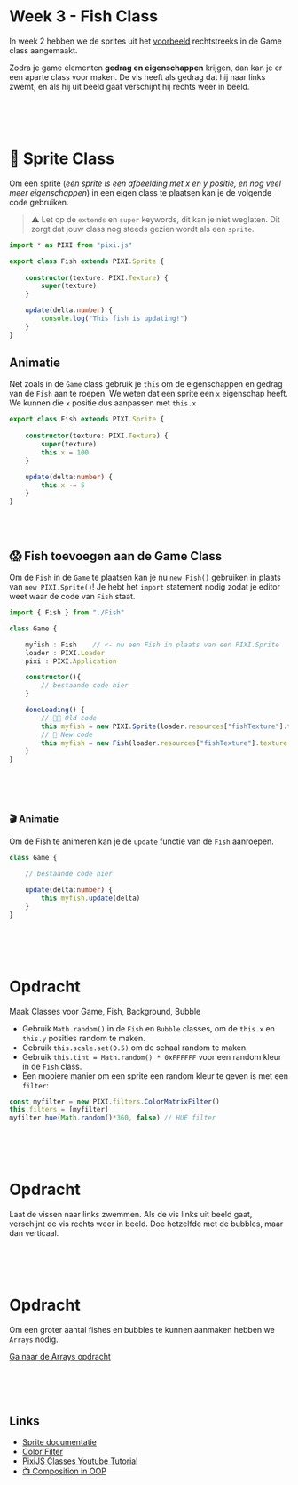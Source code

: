 # Week 3 - Fish Class

In week 2 hebben we de sprites uit het [voorbeeld](https://pixijs.io/examples/#/sprite/basic.js) rechtstreeks in de Game class aangemaakt.

Zodra je game elementen **gedrag en eigenschappen** krijgen, dan kan je er een aparte class voor maken. De vis heeft als gedrag dat hij naar links zwemt, en als hij uit beeld gaat verschijnt hij rechts weer in beeld. 

<br>
<br>
<br>

# 🐠 Sprite Class

Om een sprite (*een sprite is een afbeelding met x en y positie, en nog veel meer eigenschappen*) in een eigen class te plaatsen kan je de volgende code gebruiken. 

> ⚠️ Let op de `extends` en `super` keywords, dit kan je niet weglaten. Dit zorgt dat jouw class nog steeds gezien wordt als een `sprite`.

```typescript
import * as PIXI from "pixi.js"

export class Fish extends PIXI.Sprite {
    
    constructor(texture: PIXI.Texture) {
        super(texture)
    }

    update(delta:number) {
        console.log("This fish is updating!")
    }
}

```
## Animatie

Net zoals in de `Game` class gebruik je `this` om de eigenschappen en gedrag van de `Fish` aan te roepen. We weten dat een sprite een `x` eigenschap heeft. We kunnen die `x` positie dus aanpassen met `this.x`

```typescript
export class Fish extends PIXI.Sprite {
    
    constructor(texture: PIXI.Texture) {
        super(texture)
        this.x = 100
    }

    update(delta:number) {
        this.x -= 5
    }
}

```

<br>
<br>

## 😱 Fish toevoegen aan de Game Class

Om de `Fish` in de `Game` te plaatsen kan je nu `new Fish()` gebruiken in plaats van `new PIXI.Sprite()`! Je hebt het `import` statement nodig zodat je editor weet waar de code van `Fish` staat.

```typescript
import { Fish } from "./Fish"

class Game {

    myfish : Fish    // <- nu een Fish in plaats van een PIXI.Sprite
    loader : PIXI.Loader
    pixi : PIXI.Application

    constructor(){
        // bestaande code hier
    } 

    doneLoading() {
        // 👴🏻 Old code
        this.myfish = new PIXI.Sprite(loader.resources["fishTexture"].texture!)
        // 🤩 New code
        this.myfish = new Fish(loader.resources["fishTexture"].texture!)
    }
}
```

<br>
<br>
<br>

### 🎬 Animatie

Om de Fish te animeren kan je de `update` functie van de `Fish` aanroepen.

```typescript
class Game {

    // bestaande code hier

    update(delta:number) {
        this.myfish.update(delta)
    }
}
```


<br>
<br>
<br>

# Opdracht

Maak Classes voor Game, Fish, Background, Bubble

- Gebruik `Math.random()` in de `Fish` en `Bubble` classes, om de `this.x` en `this.y` posities random te maken.
- Gebruik `this.scale.set(0.5)` om de schaal random te maken.
- Gebruik `this.tint = Math.random() * 0xFFFFFF` voor een random kleur in de `Fish` class.
- Een mooiere manier om een sprite een random kleur te geven is met een `filter`:

```typescript
const myfilter = new PIXI.filters.ColorMatrixFilter()
this.filters = [myfilter]
myfilter.hue(Math.random()*360, false) // HUE filter
```

<br>
<br>
<br>

# Opdracht

Laat de vissen naar links zwemmen. Als de vis links uit beeld gaat, verschijnt de vis rechts weer in beeld. Doe hetzelfde met de bubbles, maar dan verticaal.

<br>
<br>
<br>

# Opdracht

Om een groter aantal fishes en bubbles te kunnen aanmaken hebben we `Arrays` nodig.

[Ga naar de Arrays opdracht](./week3-arrays.md)

<br>
<br>
<br>

## Links

- [Sprite documentatie](https://pixijs.download/dev/docs/PIXI.Sprite.html)
- [Color Filter](https://pixijs.download/v6.1.0/docs/PIXI.filters.ColorMatrixFilter.html)
- [PixiJS Classes Youtube Tutorial](https://www.youtube.com/watch?v=NG5qxx9Ij6Q)
- [📺 Composition in OOP](https://youtu.be/xTOhht5-eg0)
